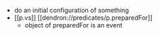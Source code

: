 



- do an initial configuration of something
- [[p.vs]] [[dendron://predicates/p.preparedFor]]
  - object of preparedFor is an event

